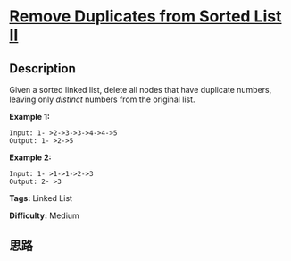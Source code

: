 # [Remove Duplicates from Sorted List II][title]

## Description

Given a sorted linked list, delete all nodes that have duplicate numbers,
leaving only _distinct_ numbers from the original list.

**Example 1:**
            Input: 1- >2->3->3->4->4->5    Output: 1- >2->5    

**Example 2:**
            Input: 1- >1->1->2->3    Output: 2- >3    


**Tags:** Linked List

**Difficulty:** Medium

## 思路

[title]: https://leetcode.com/problems/remove-duplicates-from-sorted-list-ii
